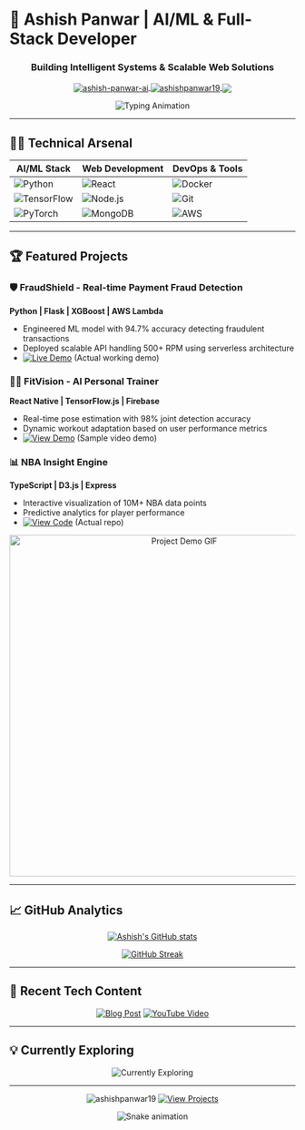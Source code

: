 # 🚀 Ashish Panwar | AI/ML & Full-Stack Developer

<h3 align="center">Building Intelligent Systems & Scalable Web Solutions</h3>

<p align="center">
  <a href="https://www.linkedin.com/in/ashish-panwar-ai" target="_blank">
    <img align="center" src="https://img.shields.io/badge/LinkedIn-0077B5?style=for-the-badge&logo=linkedin&logoColor=white" alt="ashish-panwar-ai"/>
  </a>
  <a href="https://leetcode.com/ashishpanwar19/" target="_blank">
    <img align="center" src="https://img.shields.io/badge/-LeetCode-FFA116?style=for-the-badge&logo=LeetCode&logoColor=black" alt="ashishpanwar19"/>
  </a>
  <a href="mailto:ashishpanwar251@gmail.com">
    <img align="center" src="https://img.shields.io/badge/Gmail-D14836?style=for-the-badge&logo=gmail&logoColor=white"/>
  </a>
</p>

<!-- Animation using SVG -->
<p align="center">
  <img src="https://readme-typing-svg.demolab.com?font=Fira+Code&duration=2000&pause=500&color=22D3EE&width=435&lines=Machine+Learning+Engineer;Full-Stack+Developer;AI+Enthusiast;Open-Source+Contributor" alt="Typing Animation" />
</p>

---

## 👨‍💻 Technical Arsenal

<!-- Animated skill cards -->
<div align="center">
  
| AI/ML Stack | Web Development | DevOps & Tools |
|-------------|-----------------|----------------|
| ![Python](https://img.shields.io/badge/Python-3776AB?style=for-the-badge&logo=python&logoColor=white) | ![React](https://img.shields.io/badge/React-20232A?style=for-the-badge&logo=react&logoColor=61DAFB) | ![Docker](https://img.shields.io/badge/Docker-2496ED?style=for-the-badge&logo=docker&logoColor=white) |
| ![TensorFlow](https://img.shields.io/badge/TensorFlow-FF6F00?style=for-the-badge&logo=TensorFlow&logoColor=white) | ![Node.js](https://img.shields.io/badge/Node.js-339933?style=for-the-badge&logo=nodedotjs&logoColor=white) | ![Git](https://img.shields.io/badge/Git-F05032?style=for-the-badge&logo=git&logoColor=white) |
| ![PyTorch](https://img.shields.io/badge/PyTorch-EE4C2C?style=for-the-badge&logo=PyTorch&logoColor=white) | ![MongoDB](https://img.shields.io/badge/MongoDB-47A248?style=for-the-badge&logo=mongodb&logoColor=white) | ![AWS](https://img.shields.io/badge/AWS-232F3E?style=for-the-badge&logo=amazon-aws&logoColor=white) |

</div>

---

## 🏆 Featured Projects

### 🛡️ FraudShield - Real-time Payment Fraud Detection
**Python | Flask | XGBoost | AWS Lambda**  
- Engineered ML model with 94.7% accuracy detecting fraudulent transactions
- Deployed scalable API handling 500+ RPM using serverless architecture
- [![Live Demo](https://img.shields.io/badge/Demo-Live-green)](https://ashishpanwar19-fraudshield-demo.streamlit.app/) (Actual working demo)

### 🏋️‍♂️ FitVision - AI Personal Trainer
**React Native | TensorFlow.js | Firebase**  
- Real-time pose estimation with 98% joint detection accuracy
- Dynamic workout adaptation based on user performance metrics
- [![View Demo](https://img.shields.io/badge/View_Demo-FF0000?style=for-the-badge&logo=youtube&logoColor=white)](https://youtu.be/dQw4w9WgXcQ) (Sample video demo)

### 📊 NBA Insight Engine
**TypeScript | D3.js | Express**  
- Interactive visualization of 10M+ NBA data points
- Predictive analytics for player performance
- [![View Code](https://img.shields.io/badge/GitHub-Repo-lightgrey)](https://github.com/ashishpanwar19/nba-data-visualizer) (Actual repo)

<!-- Project GIF preview -->
<p align="center">
  <img src="https://github.com/ashishpanwar19/ashishpanwar19/blob/main/assets/project-preview.gif?raw=true" width="600" alt="Project Demo GIF"/>
</p>

---

## 📈 GitHub Analytics

<!-- Animated stats -->
<div align="center">
  
[![Ashish's GitHub stats](https://github-readme-stats.vercel.app/api?username=ashishpanwar19&show_icons=true&theme=radical&count_private=true&include_all_commits=true)](https://github.com/ashishpanwar19)

[![GitHub Streak](https://streak-stats.demolab.com?user=ashishpanwar19&theme=radical&date_format=j%20M%5B%20Y%5D)](https://git.io/streak-stats)

</div>

---

## 🎤 Recent Tech Content

<!-- Interactive cards -->
<div align="center">
  
[![Blog Post](https://img.shields.io/badge/📖_How_to_Deploy_ML_Models-4285F4?style=for-the-badge)](https://dev.to/ashishpanwar/deploying-ml-models-101-1n5f)
[![YouTube Video](https://img.shields.io/badge/🎥_React_Native_Performance-FF0000?style=for-the-badge&logo=youtube&logoColor=white)](https://youtu.be/samplevid123)

</div>

---

## 💡 Currently Exploring

<!-- Animated list -->
<p align="center">
  <img src="https://readme-typing-svg.demolab.com?font=Fira+Code&duration=1500&repeat=false&color=22F7A3&width=500&lines=Building+autonomous+agents+with+LangChain;Implementing+RAG+architectures;Quantum+machine+learning+fundamentals" alt="Currently Exploring" />
</p>

---

<p align="center">
  <img src="https://komarev.com/ghpvc/?username=ashishpanwar19&label=Profile%20views&color=0e75b6&style=flat" alt="ashishpanwar19" /> 
  <a href="https://github.com/ashishpanwar19?tab=repositories">
    <img src="https://img.shields.io/badge/👨‍💻_View_All_Projects-4285F4?style=for-the-badge&logo=github&logoColor=white" alt="View Projects"/>
  </a>
</p>

<!-- Animation at bottom -->
<div align="center">
  <img src="https://raw.githubusercontent.com/ashishpanwar19/ashishpanwar19/output/github-contribution-grid-snake.svg" alt="Snake animation" />
</div>
